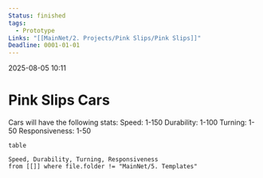 ```yaml
---
Status: finished
tags:
  - Prototype
Links: "[[MainNet/2. Projects/Pink Slips/Pink Slips]]"
Deadline: 0001-01-01
---
```

2025-08-05 10:11
# Pink Slips Cars
Cars will have the following stats:
Speed: 1-150
Durability: 1-100
Turning: 1-50
Responsiveness: 1-50
```dataview
table

Speed, Durability, Turning, Responsiveness
from [[]] where file.folder != "MainNet/5. Templates"
```





